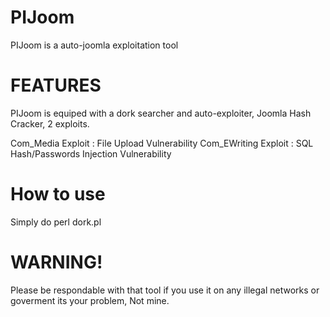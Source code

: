 # PIJoom
PIJoom is a auto-joomla exploitation tool

# FEATURES
PIJoom is equiped with a dork searcher and auto-exploiter, Joomla Hash Cracker, 2 exploits.

Com_Media Exploit : File Upload Vulnerability
Com_EWriting Exploit : SQL Hash/Passwords Injection Vulnerability

# How to use
Simply do perl dork.pl

# WARNING!
Please be respondable with that tool if you use it on any illegal networks or goverment its your problem, Not mine.
